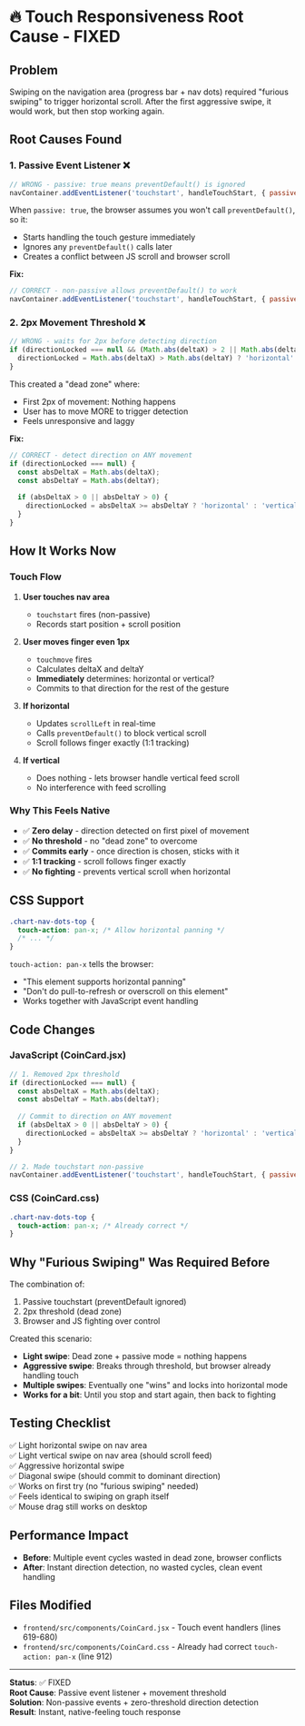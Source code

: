# 🔥 Touch Responsiveness Root Cause - FIXED

## Problem
Swiping on the navigation area (progress bar + nav dots) required "furious swiping" to trigger horizontal scroll. After the first aggressive swipe, it would work, but then stop working again.

## Root Causes Found

### 1. **Passive Event Listener** ❌
```javascript
// WRONG - passive: true means preventDefault() is ignored
navContainer.addEventListener('touchstart', handleTouchStart, { passive: true });
```

When `passive: true`, the browser assumes you won't call `preventDefault()`, so it:
- Starts handling the touch gesture immediately
- Ignores any `preventDefault()` calls later
- Creates a conflict between JS scroll and browser scroll

**Fix:**
```javascript
// CORRECT - non-passive allows preventDefault() to work
navContainer.addEventListener('touchstart', handleTouchStart, { passive: false });
```

### 2. **2px Movement Threshold** ❌
```javascript
// WRONG - waits for 2px before detecting direction
if (directionLocked === null && (Math.abs(deltaX) > 2 || Math.abs(deltaY) > 2)) {
  directionLocked = Math.abs(deltaX) > Math.abs(deltaY) ? 'horizontal' : 'vertical';
}
```

This created a "dead zone" where:
- First 2px of movement: Nothing happens
- User has to move MORE to trigger detection
- Feels unresponsive and laggy

**Fix:**
```javascript
// CORRECT - detect direction on ANY movement
if (directionLocked === null) {
  const absDeltaX = Math.abs(deltaX);
  const absDeltaY = Math.abs(deltaY);
  
  if (absDeltaX > 0 || absDeltaY > 0) {
    directionLocked = absDeltaX >= absDeltaY ? 'horizontal' : 'vertical';
  }
}
```

## How It Works Now

### Touch Flow
1. **User touches nav area**
   - `touchstart` fires (non-passive)
   - Records start position + scroll position
   
2. **User moves finger even 1px**
   - `touchmove` fires
   - Calculates deltaX and deltaY
   - **Immediately** determines: horizontal or vertical?
   - Commits to that direction for the rest of the gesture
   
3. **If horizontal**
   - Updates `scrollLeft` in real-time
   - Calls `preventDefault()` to block vertical scroll
   - Scroll follows finger exactly (1:1 tracking)
   
4. **If vertical**
   - Does nothing - lets browser handle vertical feed scroll
   - No interference with feed scrolling

### Why This Feels Native
- ✅ **Zero delay** - direction detected on first pixel of movement
- ✅ **No threshold** - no "dead zone" to overcome
- ✅ **Commits early** - once direction is chosen, sticks with it
- ✅ **1:1 tracking** - scroll follows finger exactly
- ✅ **No fighting** - prevents vertical scroll when horizontal

## CSS Support
```css
.chart-nav-dots-top {
  touch-action: pan-x; /* Allow horizontal panning */
  /* ... */
}
```

`touch-action: pan-x` tells the browser:
- "This element supports horizontal panning"
- "Don't do pull-to-refresh or overscroll on this element"
- Works together with JavaScript event handling

## Code Changes

### JavaScript (CoinCard.jsx)
```javascript
// 1. Removed 2px threshold
if (directionLocked === null) {
  const absDeltaX = Math.abs(deltaX);
  const absDeltaY = Math.abs(deltaY);
  
  // Commit to direction on ANY movement
  if (absDeltaX > 0 || absDeltaY > 0) {
    directionLocked = absDeltaX >= absDeltaY ? 'horizontal' : 'vertical';
  }
}

// 2. Made touchstart non-passive
navContainer.addEventListener('touchstart', handleTouchStart, { passive: false });
```

### CSS (CoinCard.css)
```css
.chart-nav-dots-top {
  touch-action: pan-x; /* Already correct */
}
```

## Why "Furious Swiping" Was Required Before

The combination of:
1. Passive touchstart (preventDefault ignored)
2. 2px threshold (dead zone)
3. Browser and JS fighting over control

Created this scenario:
- **Light swipe**: Dead zone + passive mode = nothing happens
- **Aggressive swipe**: Breaks through threshold, but browser already handling touch
- **Multiple swipes**: Eventually one "wins" and locks into horizontal mode
- **Works for a bit**: Until you stop and start again, then back to fighting

## Testing Checklist
✅ Light horizontal swipe on nav area  
✅ Light vertical swipe on nav area (should scroll feed)  
✅ Aggressive horizontal swipe  
✅ Diagonal swipe (should commit to dominant direction)  
✅ Works on first try (no "furious swiping" needed)  
✅ Feels identical to swiping on graph itself  
✅ Mouse drag still works on desktop  

## Performance Impact
- **Before**: Multiple event cycles wasted in dead zone, browser conflicts
- **After**: Instant direction detection, no wasted cycles, clean event handling

## Files Modified
- `frontend/src/components/CoinCard.jsx` - Touch event handlers (lines 619-680)
- `frontend/src/components/CoinCard.css` - Already had correct `touch-action: pan-x` (line 912)

---
**Status**: ✅ FIXED  
**Root Cause**: Passive event listener + movement threshold  
**Solution**: Non-passive events + zero-threshold direction detection  
**Result**: Instant, native-feeling touch response  
